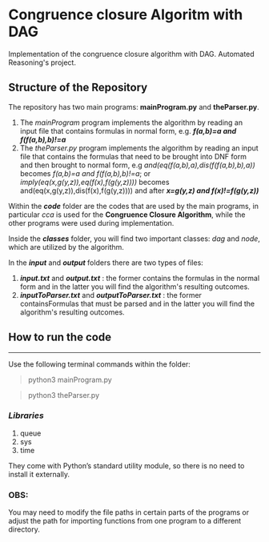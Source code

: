 # Congruence closure Algoritm with DAG
Implementation of the congruence closure algorithm with DAG. Automated Reasoning's project.

## Structure of the Repository
The repository has two main programs: **mainProgram.py** and **theParser.py**.
1. The *mainProgram* program implements the algorithm by reading an input file that contains formulas in normal form, e.g. ***f(a,b)=a and f(f(a,b),b)!=a***
2. The *theParser.py* program implements the algorithm by reading an input file that contains the formulas that need to be brought into DNF form and then brought to normal form, e.g *and(eq(f(a,b),a),dis(f(f(a,b),b),a))* becomes *f(a,b)=a and f(f(a,b),b)!=a*; or *imply(eq(x,g(y,z)),eq(f(x),f(g(y,z))))* becomes and(eq(x,g(y,z)),dis(f(x),f(g(y,z)))) and after ***x=g(y,z) and f(x)!=f(g(y,z))***

Within the ***code*** folder are the codes that are used by the main programs, in particular *cca* is used for the **Congruence Closure Algorithm**, while the other programs were used during implementation.

Inside the ***classes*** folder, you will find two important classes: *dag* and *node*, which are utilized by the algorithm.

In the ***input*** and ***output*** folders there are two types of files:
1. ***input.txt*** and ***output.txt*** : the former contains the formulas in the normal form and in the latter you will find the algorithm's resulting outcomes.
2. ***inputToParser.txt*** and ***outputToParser.txt*** : the former containsFormulas that must be parsed and in the latter you will find the algorithm's resulting outcomes.

## How to run the code
---------------
Use the following terminal commands within the folder: 
> python3 mainProgram.py 

> python3 theParser.py

### *Libraries*
1. queue
2. sys
3. time

They come with Python’s standard utility module, so there is no need to install it externally.

### OBS:
You may need to modify the file paths in certain parts of the programs or adjust the path for importing functions from one program to a different directory.